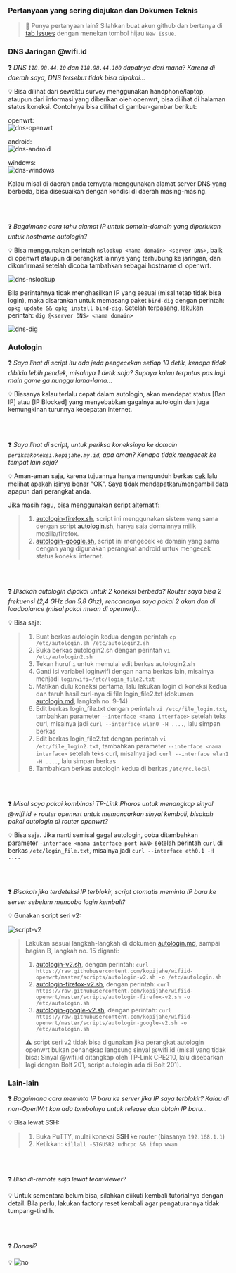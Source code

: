 ### **Pertanyaan yang sering diajukan dan Dokumen Teknis**

> :loudspeaker: Punya pertanyaan lain? Silahkan buat akun github dan bertanya di [tab Issues](https://github.com/kopijahe/wifiid-openwrt/issues) dengan menekan tombol hijau `New Issue`.

### **DNS Jaringan @wifi.id**

:question: _DNS `118.98.44.10` dan `118.98.44.100` dapatnya dari mana? Karena di daerah saya, DNS tersebut tidak bisa dipakai..._

:bulb: Bisa dilihat dari sewaktu survey menggunakan handphone/laptop, ataupun dari informasi yang diberikan oleh openwrt, bisa dilihat di halaman status koneksi. Contohnya bisa dilihat di gambar-gambar berikut:

   openwrt:  
   ![dns-openwrt](pics/technical-info/DNS-openwrt.png)

   android:  
   ![dns-android](pics/technical-info/DNS-android.png)

   windows:  
   ![dns-windows](pics/technical-info/DNS-windows.png)

Kalau misal di daerah anda ternyata menggunakan alamat server DNS yang berbeda, bisa disesuaikan dengan kondisi di daerah masing-masing.

<br><br>

:question:  _Bagaimana cara tahu alamat IP untuk domain-domain yang diperlukan untuk hostname autologin?_

:bulb: Bisa menggunakan perintah `nslookup <nama domain> <server DNS>`, baik di openwrt ataupun di perangkat lainnya yang terhubung ke jaringan, dan dikonfirmasi setelah dicoba tambahkan sebagai hostname di openwrt.

   ![dns-nslookup](pics/technical-info/DNS-nslookup.png)
	
Bila perintahnya tidak menghasilkan IP yang sesuai (misal tetap tidak bisa login), maka disarankan untuk memasang paket `bind-dig` dengan perintah: `opkg update && opkg install bind-dig`. Setelah terpasang, lakukan perintah: `dig @<server DNS> <nama domain>`

   ![dns-dig](pics/technical-info/DNS-dig.png)

### **Autologin**

:question: _Saya lihat di script itu ada jeda pengecekan setiap 10 detik, kenapa tidak dibikin lebih pendek, misalnya 1 detik saja? Supaya kalau terputus pas lagi main game ga nunggu lama-lama..._

:bulb: Biasanya kalau terlalu cepat dalam autologin, akan mendapat status \[Ban IP\] atau \[IP Blocked\] yang menyebabkan gagalnya autologin dan juga kemungkinan turunnya kecepatan internet.

<br><br>

:question: _Saya lihat di script, untuk periksa koneksinya ke domain `periksakoneksi.kopijahe.my.id`, apa aman? Kenapa tidak mengecek ke tempat lain saja?_

:bulb: Aman-aman saja, karena tujuannya hanya mengunduh berkas [cek](https://github.com/kopijahe/periksakoneksi.kopijahe.my.id/blob/master/cek) lalu melihat apakah isinya benar "OK". Saya tidak mendapatkan/mengambil data apapun dari perangkat anda.

Jika masih ragu, bisa menggunakan script alternatif:

> 1. [autologin-firefox.sh](scripts/autologin-firefox.sh), script ini menggunakan sistem yang sama dengan script [autologin.sh](scripts/autologin.sh), hanya saja domainnya milik mozilla/firefox.
> 2. [autologin-google.sh](scripts/autologin-google.sh), script ini mengecek ke domain yang sama dengan yang digunakan perangkat android untuk mengecek status koneksi internet.

<br><br>

:question: _Bisakah autologin dipakai untuk 2 koneksi berbeda? Router saya bisa 2 frekuensi (2,4 GHz dan 5,8 Ghz), rencananya saya pakai 2 akun dan di loadbalance (misal pakai mwan di openwrt)..._

:bulb: Bisa saja:

 > 1. Buat berkas autologin kedua dengan perintah ```cp /etc/autologin.sh /etc/autologin2.sh```
 > 2. Buka berkas autologin2.sh dengan perintah ```vi /etc/autologin2.sh```
 > 3. Tekan huruf ```i``` untuk memulai edit berkas autologin2.sh
 > 4. Ganti isi variabel loginwifi dengan nama berkas lain, misalnya menjadi ```loginwifi=/etc/login_file2.txt```
 > 5. Matikan dulu koneksi pertama, lalu lakukan login di koneksi kedua dan taruh hasil curl-nya di file login_file2.txt (dokumen [autologin.md](autologin.md), langkah no. 9-14)
 > 6. Edit berkas login_file.txt dengan perintah ```vi /etc/file_login.txt```, tambahkan parameter ```--interface <nama interface>``` setelah teks curl, misalnya jadi ```curl --interface wlan0 -H ....```, lalu simpan berkas
 > 7. Edit berkas login_file2.txt dengan perintah ```vi /etc/file_login2.txt```, tambahkan parameter ```--interface <nama interface>``` setelah teks curl, misalnya jadi ```curl --interface wlan1 -H ....```, lalu simpan berkas
 > 8. Tambahkan berkas autologin kedua di berkas ```/etc/rc.local```

<br><br>

:question: _Misal saya pakai kombinasi TP-Link Pharos untuk menangkap sinyal <span></span>@wifi.id + router openwrt untuk memancarkan sinyal kembali, bisakah pakai autologin di router openwrt?_

:bulb: Bisa saja. Jika nanti semisal gagal autologin, coba ditambahkan parameter ```-interface <nama interface port WAN>``` setelah perintah ```curl``` di berkas ```/etc/login_file.txt```, misalnya jadi ```curl --interface eth0.1 -H ....```

<br><br>

:question: _Bisakah jika terdeteksi IP terblokir, script otomatis meminta IP baru ke server sebelum mencoba login kembali?_

:bulb: Gunakan script seri v2:

![script-v2](pics/autologin/anti-ip-block.png)

> Lakukan sesuai langkah-langkah di dokumen [autologin.md](autologin.md), sampai bagian B, langkah no. 15 diganti:
>
> 1. [autologin-v2.sh](scripts/autologin-v2.sh), dengan perintah: ```curl https://raw.githubusercontent.com/kopijahe/wifiid-openwrt/master/scripts/autologin-v2.sh -o /etc/autologin.sh```
> 2. [autologin-firefox-v2.sh](scripts/autologin-firefox-v2.sh), dengan perintah: ```curl https://raw.githubusercontent.com/kopijahe/wifiid-openwrt/master/scripts/autologin-firefox-v2.sh -o /etc/autologin.sh```
> 3. [autologin-google-v2.sh](scripts/autologin-google-v2.sh), dengan perintah: ```curl https://raw.githubusercontent.com/kopijahe/wifiid-openwrt/master/scripts/autologin-google-v2.sh -o /etc/autologin.sh```
>
> :warning: script seri v2 tidak bisa digunakan jika perangkat autologin openwrt bukan penangkap langsung sinyal <span></span>@wifi.id (misal yang tidak bisa: Sinyal <span></span>@wifi.id ditangkap oleh TP-Link CPE210, lalu disebarkan lagi dengan Bolt 201, script autologin ada di Bolt 201).

### **Lain-lain**



:question: _Bagaimana cara meminta IP baru ke server jika IP saya terblokir? Kalau di non-OpenWrt kan ada tombolnya untuk release dan obtain IP baru..._

:bulb: Bisa lewat SSH:

> 1. Buka PuTTY, mulai koneksi **SSH** ke router (biasanya ```192.168.1.1```)
> 2. Ketikkan: ```killall -SIGUSR2 udhcpc && ifup wwan```

<br><br>

:question: _Bisa di-remote saja lewat teamviewer?_

:bulb: Untuk sementara belum bisa, silahkan diikuti kembali tutorialnya dengan detail. Bila perlu, lakukan factory reset kembali agar pengaturannya tidak tumpang-tindih.

<br><br>

:question: _Donasi?_

:bulb: ![no](https://media1.giphy.com/media/jl7eVqDXCFcm4/giphy.gif)